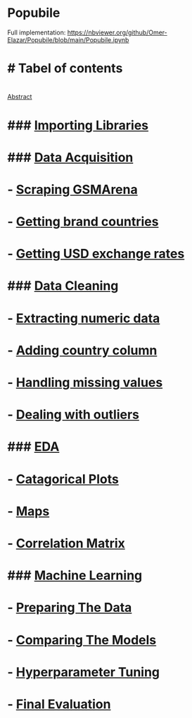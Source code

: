 # Popubile

Full implementation:
https://nbviewer.org/github/Omer-Elazar/Popubile/blob/main/Popubile.ipynb


# # Tabel of contents
# 
<a href="https://nbviewer.org/github/Omer-Elazar/Popubile/blob/main/Popubile.ipynb#abstract">Abstract</a>
# 
# ### [Importing Libraries](#ImportingLibraries)
# 
# ### [Data Acquisition](#dataAcquisition)
#  - [Scraping GSMArena](#ScrapingGSMArena)
#  - [Getting brand countries](#Gettingbrandcountries)
#  - [Getting USD exchange rates](#GettingUSDexchangerates)
# 
# ### [Data Cleaning](#DataCleaning)
#  - [Extracting numeric data](#Extractingnumericdata)
#  - [Adding country column](#Addingcountrycolumn)
#  - [Handling missing values](#Handlingmissingvalues)
#  - [Dealing with outliers](#Dealingwithoutliers)
#  
# ### [EDA](#Eda)
#  - [Catagorical Plots](#CatagoricalPlots)
#  - [Maps](#Maps)
#  - [Correlation Matrix](#CorrelationMatrix)
# 
# ### [Machine Learning](#MachineLearning)
#  - [Preparing The Data](#PreparingTheData)
#  - [Comparing The Models](#ComparingTheModels)
#  - [Hyperparameter Tuning](#HyperparameterTuning)
#  - [Final Evaluation](#FinalEvaluation)
